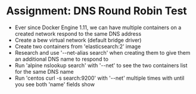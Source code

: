# Assignment: DNS Round Robin Test

- Ever since Docker Engine 1.11, we can have multiple containers on a created network respond to the same DNS address
- Create a bew virtual network (default bridge driver)
- Create two containers from 'elasticsearch:2' image
- Research and use '--net-alias search' when creating them to give them an additional DNS name to respond to
- Run 'alpine nslookup search' with '--net' to see the two containers list for the same DNS name
- Run 'centos curl -s search:9200' with '--net' multiple times with until you see both 'name' fields show
